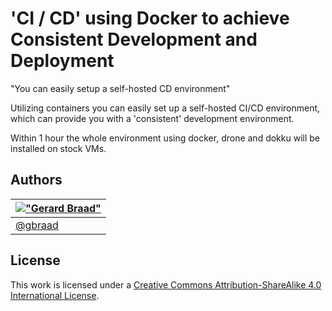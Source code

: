 'CI / CD' using Docker to achieve Consistent Development and Deployment
=======================================================================

"You can easily setup a self-hosted CD environment"

Utilizing containers you can easily set up a self-hosted CI/CD environment,
which can provide you with a 'consistent' development environment.

Within 1 hour the whole environment using docker, drone and dokku will be
installed on stock VMs.


Authors
-------

| [!["Gerard Braad"](http://gravatar.com/avatar/e466994eea3c2a1672564e45aca844d0.png?s=60)](http://gbraad.nl "Gerard Braad <me@gbraad.nl>") |
|---|
| [@gbraad](https://twitter.com/gbraad)  |


License
-------

This work is licensed under a [Creative Commons Attribution-ShareAlike 4.0 International License](http://creativecommons.org/licenses/by-sa/4.0/).